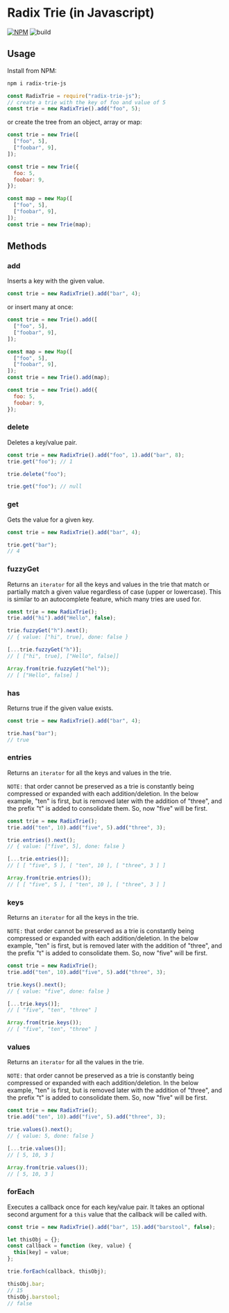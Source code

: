 # Radix Trie (in Javascript)

[![NPM](https://img.shields.io/npm/v/radix-trie-js.svg)](https://www.npmjs.com/package/radix-trie-js)
![build](https://github.com/scttdavs/radix-trie/actions/workflows/build.yml/badge.svg?branch=master)


## Usage

Install from NPM:

```sh
npm i radix-trie-js
```

```js
const RadixTrie = require("radix-trie-js");
// create a trie with the key of foo and value of 5
const trie = new RadixTrie().add("foo", 5);
```

or create the tree from an object, array or map:

```js
const trie = new Trie([
  ["foo", 5],
  ["foobar", 9],
]);

const trie = new Trie({
  foo: 5,
  foobar: 9,
});

const map = new Map([
  ["foo", 5],
  ["foobar", 9],
]);
const trie = new Trie(map);
```

## Methods

### add

Inserts a key with the given value.

```js
const trie = new RadixTrie().add("bar", 4);
```

or insert many at once:

```js
const trie = new Trie().add([
  ["foo", 5],
  ["foobar", 9],
]);

const map = new Map([
  ["foo", 5],
  ["foobar", 9],
]);
const trie = new Trie().add(map);

const trie = new Trie().add({
  foo: 5,
  foobar: 9,
});
```

### delete

Deletes a key/value pair.

```js
const trie = new RadixTrie().add("foo", 1).add("bar", 8);
trie.get("foo"); // 1

trie.delete("foo");

trie.get("foo"); // null
```

### get

Gets the value for a given key.

```js
const trie = new RadixTrie().add("bar", 4);

trie.get("bar");
// 4
```

### fuzzyGet

Returns an `iterator` for all the keys and values in the trie that match or partially match a given value regardless of case (upper or lowercase). This is similar to an autocomplete feature, which many tries are used for.

```js
const trie = new RadixTrie();
trie.add("hi").add("Hello", false);

trie.fuzzyGet("h").next();
// { value: ["hi", true], done: false }

[...trie.fuzzyGet("h")];
// [ ["hi", true], ["Hello", false]]

Array.from(trie.fuzzyGet("hel"));
// [ ["Hello", false] ]
```

### has

Returns true if the given value exists.

```js
const trie = new RadixTrie().add("bar", 4);

trie.has("bar");
// true
```

### entries

Returns an `iterator` for all the keys and values in the trie.

`NOTE:` that order cannot be preserved as a trie is constantly being compressed or expanded with each addition/deletion. In the below example, "ten" is first, but is removed later with the addition of "three", and the prefix "t" is added to consolidate them. So, now "five" will be first.

```js
const trie = new RadixTrie();
trie.add("ten", 10).add("five", 5).add("three", 3);

trie.entries().next();
// { value: ["five", 5], done: false }

[...trie.entries()];
// [ [ "five", 5 ], [ "ten", 10 ], [ "three", 3 ] ]

Array.from(trie.entries());
// [ [ "five", 5 ], [ "ten", 10 ], [ "three", 3 ] ]
```

### keys

Returns an `iterator` for all the keys in the trie.

`NOTE:` that order cannot be preserved as a trie is constantly being compressed or expanded with each addition/deletion. In the below example, "ten" is first, but is removed later with the addition of "three", and the prefix "t" is added to consolidate them. So, now "five" will be first.

```js
const trie = new RadixTrie();
trie.add("ten", 10).add("five", 5).add("three", 3);

trie.keys().next();
// { value: "five", done: false }

[...trie.keys()];
// [ "five", "ten", "three" ]

Array.from(trie.keys());
// [ "five", "ten", "three" ]
```

### values

Returns an `iterator` for all the values in the trie.

`NOTE:` that order cannot be preserved as a trie is constantly being compressed or expanded with each addition/deletion. In the below example, "ten" is first, but is removed later with the addition of "three", and the prefix "t" is added to consolidate them. So, now "five" will be first.

```js
const trie = new RadixTrie();
trie.add("ten", 10).add("five", 5).add("three", 3);

trie.values().next();
// { value: 5, done: false }

[...trie.values()];
// [ 5, 10, 3 ]

Array.from(trie.values());
// [ 5, 10, 3 ]
```

### forEach

Executes a callback once for each key/value pair. It takes an optional second argument for a `this` value that the callback will be called with.

```js
const trie = new RadixTrie().add("bar", 15).add("barstool", false);

let thisObj = {};
const callback = function (key, value) {
  this[key] = value;
};

trie.forEach(callback, thisObj);

thisObj.bar;
// 15
thisObj.barstool;
// false
```
